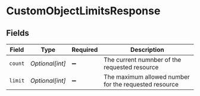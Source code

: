 # CustomObjectLimitsResponse


## Fields

| Field                                                 | Type                                                  | Required                                              | Description                                           |
| ----------------------------------------------------- | ----------------------------------------------------- | ----------------------------------------------------- | ----------------------------------------------------- |
| `count`                                               | *Optional[int]*                                       | :heavy_minus_sign:                                    | The current numnber of the requested resource         |
| `limit`                                               | *Optional[int]*                                       | :heavy_minus_sign:                                    | The maximum allowed number for the requested resource |